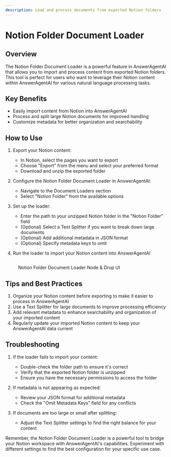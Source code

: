 ```yaml
---
description: Load and process documents from exported Notion folders
---
```


# Notion Folder Document Loader

## Overview

The Notion Folder Document Loader is a powerful feature in AnswerAgentAI that allows you to import and process content from exported Notion folders. This tool is perfect for users who want to leverage their Notion content within AnswerAgentAI for various natural language processing tasks.

## Key Benefits

-   Easily import content from Notion into AnswerAgentAI
-   Process and split large Notion documents for improved handling
-   Customize metadata for better organization and searchability

## How to Use

1. Export your Notion content:

    - In Notion, select the pages you want to export
    - Choose "Export" from the menu and select your preferred format
    - Download and unzip the exported folder

2. Configure the Notion Folder Document Loader in AnswerAgentAI:

    - Navigate to the Document Loaders section
    - Select "Notion Folder" from the available options

3. Set up the loader:

    - Enter the path to your unzipped Notion folder in the "Notion Folder" field
    - (Optional) Select a Text Splitter if you want to break down large documents
    - (Optional) Add additional metadata in JSON format
    - (Optional) Specify metadata keys to omit

4. Run the loader to import your Notion content into AnswerAgentAI

<!-- TODO: Add a screenshot of the Notion Folder Document Loader configuration interface -->
<figure><img src="/.gitbook/assets/screenshots/notionfolder.png" alt="" /><figcaption><p> Notion Folder Document Loader Node &#x26; Drop UI</p></figcaption></figure>

## Tips and Best Practices

1. Organize your Notion content before exporting to make it easier to process in AnswerAgentAI
2. Use a Text Splitter for large documents to improve processing efficiency
3. Add relevant metadata to enhance searchability and organization of your imported content
4. Regularly update your imported Notion content to keep your AnswerAgentAI data current

## Troubleshooting

1. If the loader fails to import your content:

    - Double-check the folder path to ensure it's correct
    - Verify that the exported Notion folder is unzipped
    - Ensure you have the necessary permissions to access the folder

2. If metadata is not appearing as expected:

    - Review your JSON format for additional metadata
    - Check the "Omit Metadata Keys" field for any conflicts

3. If documents are too large or small after splitting:
    - Adjust the Text Splitter settings to find the right balance for your content

Remember, the Notion Folder Document Loader is a powerful tool to bridge your Notion workspace with AnswerAgentAI's capabilities. Experiment with different settings to find the best configuration for your specific use case.
